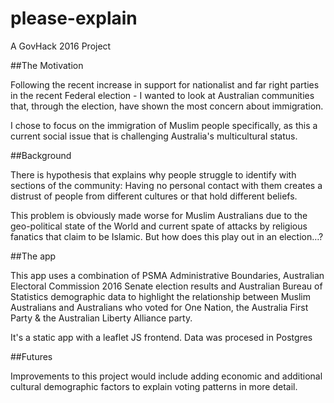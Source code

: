 # please-explain

A GovHack 2016 Project

##The Motivation

Following the recent increase in support for nationalist and far right parties in the recent Federal election - I wanted to look at Australian communities that, through the election, have shown the most concern about immigration.

I chose to focus on the immigration of Muslim people specifically, as this a current social issue that is challenging Australia's multicultural status.

##Background

There is hypothesis that explains why people struggle to identify with sections of the community: Having no personal contact with them creates a distrust of people from different cultures or that hold different beliefs.

This problem is obviously made worse for Muslim Australians due to the geo-political state of the World and current spate of attacks by religious fanatics that claim to be Islamic. But how does this play out in an election…?

##The app

This app uses a combination of PSMA Administrative Boundaries, Australian Electoral Commission 2016 Senate election results and Australian Bureau of Statistics demographic data to highlight the relationship between Muslim Australians and Australians who voted for One Nation, the Australia First Party & the Australian Liberty Alliance party.

It's a static app with a leaflet JS frontend. Data was procesed in Postgres

##Futures

Improvements to this project would include adding economic and additional cultural demographic factors to explain voting patterns in more detail.
